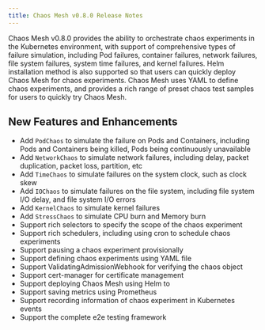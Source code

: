 ```yaml
---
title: Chaos Mesh v0.8.0 Release Notes
---
```


Chaos Mesh v0.8.0 provides the ability to orchestrate chaos experiments in the Kubernetes environment, with support of comprehensive types of failure simulation, including Pod failures, container failures, network failures, file system failures, system time failures, and kernel failures. Helm installation method is also supported so that users can quickly deploy Chaos Mesh for chaos experiments. Chaos Mesh uses YAML to define chaos experiments, and provides a rich range of preset chaos test samples for users to quickly try Chaos Mesh.

## New Features and Enhancements

- Add `PodChaos` to simulate the failure on Pods and Containers, including Pods and Containers being killed, Pods being continuously unavailable
- Add `NetworkChaos` to simulate network failures, including delay, packet duplication, packet loss, partition, etc
- Add `TimeChaos` to simulate failures on the system clock, such as clock skew
- Add `IOChaos` to simulate failures on the file system, including file system I/O delay, and file system I/O errors
- Add `KernelChaos` to simulate kernel failures
- Add `StressChaos` to simulate CPU burn and Memory burn
- Support rich selectors to specify the scope of the chaos experiment
- Support rich schedulers, including using cron to schedule chaos experiments
- Support pausing a chaos experiment provisionally
- Support defining chaos experiments using YAML file
- Support ValidatingAdmissionWebhook for verifying the chaos object
- Support cert-manager for certificate management
- Support deploying Chaos Mesh using Helm to
- Support saving metrics using Prometheus
- Support recording information of chaos experiment in Kubernetes events
- Support the complete e2e testing framework
